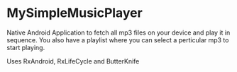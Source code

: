 # MySimpleMusicPlayer
Native Android Application to fetch all mp3 files on your device and play it in sequence. You also have a playlist where you can select a perticular mp3 to start playing.

Uses RxAndroid, RxLifeCycle and ButterKnife
